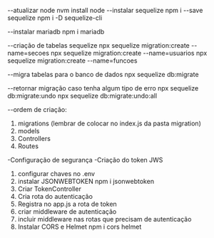 
--atualizar node
nvm install node
--instalar sequelize
npm i --save sequelize
npm i -D sequelize-cli

--instalar mariadb
npm i mariadb


--criação de tabelas  sequelize
npx sequelize migration:create --name=secoes
npx sequelize migration:create --name=usuarios
npx sequelize migration:create --name=funcoes

--migra tabelas para o banco de dados
npx sequelize db:migrate

--retornar migração caso tenha algum tipo de erro
npx sequelize db:migrate:undo
npx sequelize db:migrate:undo:all


--ordem de criação:
1. migrations (lembrar de colocar no index.js da pasta migration)
2. models
3. Controllers
4. Routes

-Configuração de segurança
-Criação do token JWS
1. configurar chaves no .env
2. instalar JSONWEBTOKEN
  npm i jsonwebtoken
3. Criar TokenController
4. Cria rota do autenticação
5. Registra no app.js a rota de token
6. criar middleware de autenticação
7. incluir middleware nas rotas que precisam de autenticação
8. Instalar CORS e Helmet
  npm i cors helmet

